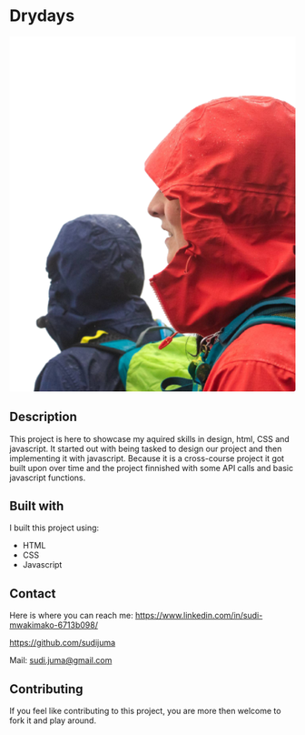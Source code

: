 # Drydays
![image](https://github.com/sudijuma/Drydays/blob/main/images/herobannerxl.png)

## Description
This project is here to showcase my aquired skills in design, html, CSS and javascript. It started out with being tasked to design
our project and then implementing it with javascript. Because it is a cross-course project it got built upon over time and the project finnished with some API calls and basic javascript functions.

## Built with
I built this project using:
- HTML
- CSS
- Javascript

## Contact

Here is where you can reach me:
https://www.linkedin.com/in/sudi-mwakimako-6713b098/

https://github.com/sudijuma

Mail:
sudi.juma@gmail.com

## Contributing
If you feel like contributing to this project, you are more then welcome to fork it and play around. 
